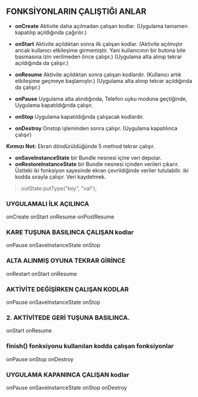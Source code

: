 ## FONKSİYONLARIN ÇALIŞTIĞI ANLAR
- **onCreate** Aktivite daha açılmadan çalışan kodlar.
    (Uygulama tamamen kapatılıp açıldığında çağırılır.)

- **onStart** Aktivite açıldıktan sonra ilk çalışan kodlar.
    (Aktivite açılmıştır ancak kullanıcı etkileşime girmemiştir. Yani kullanıcının bir butona bile basmasına izin verilmeden önce çalışır.)
    (Uygulama alta alınıp tekrar açıldığında da çalışır.)

- **onResume** Aktivite açıldıktan sonra çalışan kodlardır.
    (Kullanıcı artık etkileşime geçmeye başlamıştır.)
    (Uygulama alta alınıp tekrar açıldığında da çalışır.)




- **onPause** Uygulama alta alındığında, Telefon uyku moduna geçtiğinde, Uygulama kapatıldığında çalışır.
- **onStop** Uygulama kapatıldığında çalışacak kodlardır.
- **onDestroy**  Onstop işleminden sonra çalışır.
    (Uygulama kapatılınca çalışır)


**Kırmızı Not:** Ekran döndürüldüğünde 5 method tekrar çalışır.

- **onSaveInstanceState** bir Bundle nesnesi içine veri depolar.
- **onRestoreInstanceState** bir Bundle nesnesi içinden verileri çıkarır.
Üstteki iki fonksiyon sayesinde ekran çevrildiğinde veriler tutulabilir.
iki kodda sırayla çalışır.
Veri kaydetmek.
> outState.putType("key", "val");

### UYGULAMALI İLK AÇILINCA
onCreate
onStart
onResume
onPostResume

### KARE TUŞUNA BASILINCA ÇALIŞAN kodlar
onPause
onSaveInstanceState
onStop

### ALTA ALINMIŞ OYUNA TEKRAR GİRİNCE
onRestart
onStart
onResume

### AKTİVİTE DEĞİŞİRKEN ÇALIŞAN KODLAR
onPause
onSaveInstanceState
onStop

### 2. AKTİVİTEDE GERİ TUŞUNA BASILINCA.
onStart
onResume

### finish() fonksiyonu kullanılan kodda çalışan fonksiyonlar
onPause
onStop
onDestroy

### UYGULAMA KAPANINCA ÇALIŞAN kodlar
onPause
onSaveInstanceState
onStop
onDestroy
